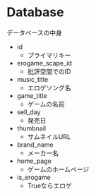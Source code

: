 ﻿# Database

データベースの中身

- id
	- プライマリキー
- erogame_scape_id
	- 批評空間でのID
- music_title
	- エロゲソング名
- game_title
	- ゲームの名前
- sell_day
	- 発売日
- thumbnail
	- サムネイルURL
- brand_name
	- メーカー名
- home_page
	- ゲームのホームページ
- is_erogame
	- Trueならエロゲ